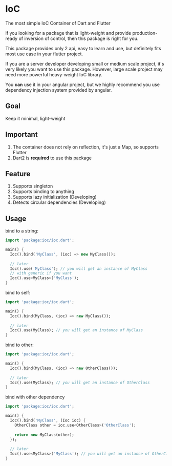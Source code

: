 # IoC
The most simple IoC Container of Dart and Flutter

If you looking for a package that is light-weight and provide production-ready of inversion of
control, then this package is right for you.

This package provides only 2 api, easy to learn and use,  but definitely fits most use case in your flutter project.

If you are a server developer developing small or medium scale project, it's very likely you want to use this package.
However, large scale project may need more powerful heavy-weight IoC library.

You **can** use it in your angular project, but we highly recommend you use dependency injection system provided by angular.


## Goal
Keep it minimal, light-weight

## Important
1. The container does not rely on reflection, it's just a Map, so supports Flutter
2. Dart2 is **required** to use this package

## Feature
1. Supports singleton
2. Supports binding to anything
4. Supports lazy initialization (Developing)
3. Detects circular dependencies (Developing)

## Usage

bind to a string:

```dart
import 'package:ioc/ioc.dart';

main() {
  Ioc().bind('MyClass', (ioc) => new MyClass());
  
  // later
  Ioc().use('MyClass'); // you will get an instance of MyClass
  // with generic if you want
  Ioc().use<MyClass>('MyClass');
}
```

bind to self:

```dart
import 'package:ioc/ioc.dart';

main() {
  Ioc().bind(MyClass, (ioc) => new MyClass());
  
  // later
  Ioc().use(MyClass); // you will get an instance of MyClass
}
```

bind to other:

```dart
import 'package:ioc/ioc.dart';

main() {
  Ioc().bind(MyClass, (ioc) => new OtherClass());
  
  // later
  Ioc().use(MyClass); // you will get an instance of OtherClass
}
```

bind with other dependency

```dart
import 'package:ioc/ioc.dart';

main() {
  Ioc().bind('MyClass', (Ioc ioc) {
    OtherClass other = ioc.use<OtherClass>('OtherClass');
    
    return new MyClass(other);
  });
  
  // later
  Ioc().use<MyClass>('MyClass'); // you will get an instance of OtherClass
}
```
